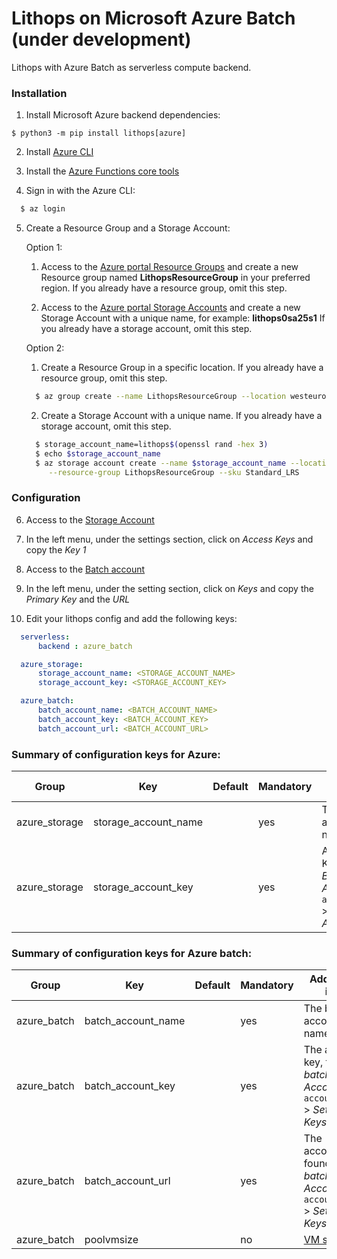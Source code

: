 # Lithops on Microsoft Azure Batch (under development)

Lithops with Azure Batch as serverless compute backend.

### Installation

1. Install Microsoft Azure backend dependencies:

```
$ python3 -m pip install lithops[azure]
```

2. Install [Azure CLI](https://docs.microsoft.com/en-us/cli/azure/install-azure-cli?view=azure-cli-latest)

3. Install the [Azure Functions core tools](https://github.com/Azure/azure-functions-core-tools)

4. Sign in with the Azure CLI:

```bash
  $ az login
```

5. Create a Resource Group and a Storage Account:

   Option 1:

     1. Access to the [Azure portal Resource Groups](https://portal.azure.com/#blade/HubsExtension/BrowseResourceGroups) and create a new Resource group named **LithopsResourceGroup** in your preferred region. If you already have a resource group, omit this step.
     
     2. Access to the [Azure portal Storage Accounts](https://portal.azure.com/#blade/HubsExtension/BrowseResource/resourceType/Microsoft.Storage%2FStorageAccounts) and create a new Storage Account with a unique name, for example: **lithops0sa25s1** If you already have a storage account, omit this step.

   Option 2:

    1. Create a Resource Group in a specific location. If you already have a resource group, omit this step.
    
    ```bash
      $ az group create --name LithopsResourceGroup --location westeurope
    ```
    
    2. Create a Storage Account with a unique name. If you already have a storage account, omit this step.
    
    ```bash
      $ storage_account_name=lithops$(openssl rand -hex 3)
      $ echo $storage_account_name
      $ az storage account create --name $storage_account_name --location westeurope \
         --resource-group LithopsResourceGroup --sku Standard_LRS
    ```


### Configuration

6. Access to the [Storage Account](https://portal.azure.com/#blade/HubsExtension/BrowseResource/resourceType/Microsoft.Storage%2FStorageAccounts)

7. In the left menu, under the settings section, click on *Access Keys* and copy the *Key 1*

8. Access to the [Batch account](https://portal.azure.com/#blade/HubsExtension/BrowseResource/resourceType/Microsoft.Batch%2FbatchAccounts)

9. In the left menu, under the setting section, click on *Keys* and copy the *Primary Key* and the *URL*

10. Edit your lithops config and add the following keys:

```yaml
  serverless:
      backend : azure_batch

  azure_storage:
      storage_account_name: <STORAGE_ACCOUNT_NAME>
      storage_account_key: <STORAGE_ACCOUNT_KEY>

  azure_batch:
      batch_account_name: <BATCH_ACCOUNT_NAME>
      batch_account_key: <BATCH_ACCOUNT_KEY>
      batch_account_url: <BATCH_ACCOUNT_URL>
```

### Summary of configuration keys for Azure:

|Group|Key|Default|Mandatory|Additional info|
|---|---|---|---|---|
|azure_storage| storage_account_name | |yes |  The storage account name |
|azure_storage| storage_account_key |  | yes |  An Account Key, found in *Batch Accounts* > `account_name` > *Settings* > *Access Keys*|

### Summary of configuration keys for Azure batch:

|Group|Key|Default|Mandatory|Additional info|
|---|---|---|---|---|
|azure_batch| batch_account_name | |yes | The batch account name |
|azure_batch| batch_account_key | |yes |  The account key, found in *batch Accounts* > `account_name` > *Settings* > *Keys*|
|azure_batch| batch_account_url |  |yes | The account, found in *batch Accounts* > `account_name` > *Settings* > *Keys*|
|azure_batch| poolvmsize |  |no | [VM size](https://docs.microsoft.com/es-es/azure/cloud-services/cloud-services-sizes-specs).|

